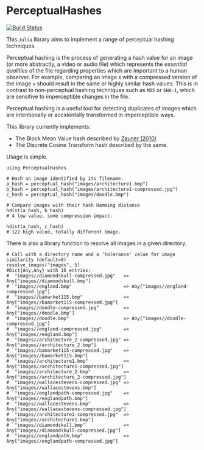 # PerceptualHashes

[![Build Status](https://travis-ci.org/Betawolf/PerceptualHashes.jl.svg?branch=master)](https://travis-ci.org/Betawolf/PerceptualHashes.jl)

This `Julia` library aims to implement a range of perceptual hashing techniques.

Perceptual hashing is the process of generating a hash value for an image (or more abstractly, a video or audio file) which represents the _essential qualities_ of the file regarding properties which are important to a human observer. For example, comparing an image `X` with a compressed version of the image `x` should result in the same or highly similar hash values. This is in contrast to non-perceptual hashing techniques such as `MD5` or `SHA-1`, which are sensitive to imperceptible changes in the file. 

Perceptual hashing is a useful tool for detecting duplicates of images which are intentionally or accidentally transformed in imperceptible ways. 

This library currently implements:

 + The Block Mean Value hash described by [Zauner (2010)](http://phash.org/docs/pubs/thesis_zauner.pdf)
 + The Discrete Cosine Transform hash described by the same.


Usage is simple.

```{julia}
using PerceptualHashes

# Hash an image identified by its filename.
a_hash = perceptual_hash("images/architecture1.bmp")
b_hash = perceptual_hash("images/architecture1-compressed.jpg")
c_hash = perceptual_hash("images/doodle.bmp")

# Compare images with their hash Hamming distance
hdist(a_hash, b_hash)
# 4 low value, some compression impact.

hdist(a_hash, c_hash)
# 122 high value, totally different image.
```

There is also a library function to resolve all images in a given directory.

```{julia}
# Call with a directory name and a 'tolerance' value for image similarity (default=0)
resolve_images("images", 5)
#Dict{Any,Any} with 16 entries:
#  "images//diamondskull-compressed.jpg"   => Any["images//diamondskull.bmp"]
#  "images//england.bmp"                   => Any["images//england-compressed.jpg"]
#  "images//bamarket115.bmp"               => Any["images//bamarket115-compressed.jpg"]
#  "images//doodle-compressed.jpg"         => Any["images//doodle.bmp"]
#  "images//doodle.bmp"                    => Any["images//doodle-compressed.jpg"]
#  "images//england-compressed.jpg"        => Any["images//england.bmp"]
#  "images//architecture_2-compressed.jpg" => Any["images//architecture_2.bmp"]
#  "images//bamarket115-compressed.jpg"    => Any["images//bamarket115.bmp"]
#  "images//architecture1.bmp"             => Any["images//architecture1-compressed.jpg"]
#  "images//architecture_2.bmp"            => Any["images//architecture_2-compressed.jpg"]
#  "images//wallacestevens-compressed.jpg" => Any["images//wallacestevens.bmp"]
#  "images//englandpath-compressed.jpg"    => Any["images//englandpath.bmp"]
#  "images//wallacestevens.bmp"            => Any["images//wallacestevens-compressed.jpg"]
#  "images//architecture1-compressed.jpg"  => Any["images//architecture1.bmp"]
#  "images//diamondskull.bmp"              => Any["images//diamondskull-compressed.jpg"]
#  "images//englandpath.bmp"               => Any["images//englandpath-compressed.jpg"]
```

